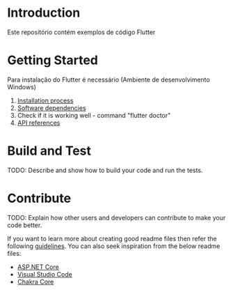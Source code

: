 # Introduction 
Este repositório contém exemplos de código Flutter

# Getting Started

Para instalação do Flutter é necessário (Ambiente de desenvolvimento Windows)

1.	[Installation process](https://docs.flutter.dev/get-started/install)
2.	[Software dependencies](https://developer.android.com/)
3.	Check if it is working well - command "flutter doctor"
4.	[API references](https://docs.flutter.dev/)

# Build and Test
TODO: Describe and show how to build your code and run the tests. 

# Contribute
TODO: Explain how other users and developers can contribute to make your code better. 

If you want to learn more about creating good readme files then refer the following [guidelines](https://docs.microsoft.com/en-us/azure/devops/repos/git/create-a-readme?view=azure-devops). You can also seek inspiration from the below readme files:
- [ASP.NET Core](https://github.com/aspnet/Home)
- [Visual Studio Code](https://github.com/Microsoft/vscode)
- [Chakra Core](https://github.com/Microsoft/ChakraCore)